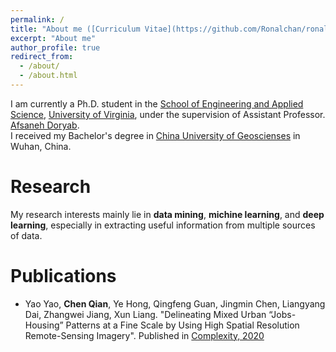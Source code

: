 ```yaml
---
permalink: /
title: "About me ([Curriculum Vitae](https://github.com/Ronalchan/ronalchan.github.io/files/cv/Uva_Chen_Qian.pdf))"
excerpt: "About me"
author_profile: true
redirect_from: 
  - /about/
  - /about.html
---
```

I am currently a Ph.D. student in the [School of Engineering and Applied Science](https://engineering.virginia.edu/), [University of Virginia](https://www.virginia.edu/), under the supervision of Assistant Professor. [Afsaneh Doryab](http://www.afsanehdoryab.com/). <br>
I received my Bachelor's degree in [China University of Geoscienses](https://www.cug.edu.cn/) in Wuhan, China. 

# Research
My research interests mainly lie in **data mining**, **michine learning**, and **deep learning**,  especially in extracting useful information from multiple sources of data.

# Publications
* Yao Yao, **Chen Qian**, Ye Hong, Qingfeng Guan, Jingmin Chen, Liangyang Dai, Zhangwei Jiang, Xun Liang. "Delineating Mixed Urban “Jobs-Housing” Patterns at a Fine Scale by Using High Spatial Resolution Remote-Sensing Imagery". Published in [Complexity, 2020](https://www.hindawi.com/journals/complexity/)

<!---Activity and Service--->
<!---Experience--->